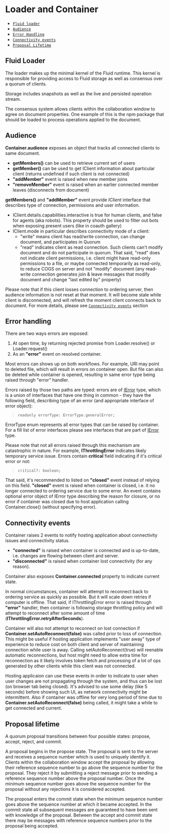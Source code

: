 # Loader and Container

- [`Fluid loader`](#Fluid-loader)
- [`Audience`](#Audience)
- [`Error Handling`](#Error-handling)
- [`Connectivity events`](#Connectivity-events)
- [`Proposal Lifetime`](#Proposal-lifetime)

## Fluid Loader

The loader makes up the minimal kernel of the Fluid runtime. This kernel is responsible for providing access to
Fluid storage as well as consensus over a quorum of clients.

Storage includes snapshots as well as the live and persisted operation stream.

The consensus system allows clients within the collaboration window to agree on document properties. One
example of this is the npm package that should be loaded to process operations applied to the document.

## Audience
**Container.audience** exposes an object that tracks all connected clients to same document.
- **getMembers()** can be used to retrieve current set of users
- **getMember()** can be used to get IClient information about particular client (returns undefined if such client is not connected)
- **"addMember"** event is raised when new member joins
- **"removeMember"** event is raised when an earlier connected member leaves (disconnects from document)

**getMembers()** and **"addMember"** event provide _IClient_ interface that describes type of connection, permissions and user information.
- IClient.details.capabilities.interactive is true for human clients, and false for agents (aka robots). This property should be used to filter out bots when exposing present users (like in coauth gallery)
- IClient.mode in particular describes connectivity mode of a client:
    - "write" means client has read/write connection, can change document, and participates in Quorum
    - "read" indicates client as read connection. Such clients can't modify document and do not participate in quorum. That said, "read" does not indicate client permissions, i.e. client might have read-only permissions to a file, or maybe connected temporarily as read-only, to reduce COGS on server and not "modify" document (any read-write connection generates join & leave messages that modify document and change "last edited by" property)

Please note that if this client losses connection to ordering server, then audience information is not reset at that moment. It will become stale while client is disconnected, and will refresh the moment client connects back to document. For more details, please see [`Connectivity events`](#Connectivity-events) section

## Error handling

There are two ways errors are exposed:
1. At open time, by returning rejected promise from Loader.resolve() or Loader.request()
2. As an **"error"** event on resolved container.

Most errors can shows up on both workflows. For example, URI may point to deleted file, which will result in errors on container open. But file can also be deleted while container is opened, resulting in same error type being raised through "error" handler.

Errors raised by those two paths are typed: errors are of [IError](../driver-definitions/src/error.ts) type, which is a union of interfaces that have one thing in common - they have the following  field, describing type of an error (and appropriate interface of error object):
>     readonly errorType: ErrorType.generalError;
ErrorType enum represents all  error types that can be raised by container.
For a fill list of error interfaces please see interfaces that are part of [IError](../driver-definitions/src/error.ts) type.

Please note that not all errors raised through this mechanism are catastrophic in nature. For example, **IThrottlingError** indicates likely temporary service issue. Errors contain **critical** field indicating if it's critical error or not:
>     critical?: boolean;
 That said, it's recommended to listed on **"closed"** event instead of relying on this field. **"closed"** event is raised when container is closed, i.e. it no longer connected to ordering service due to some error. An event contains optional error object of IError type describing the reason for closure, or no error if container was closed due to host application calling Container.close() (without specifying error).

## Connectivity events
Container raises 2  events to notify hosting application about connectivity issues and connectivity status.
- **"connected"** is raised when container is connected and is up-to-date, i.e. changes are flowing between client and server.
- **"disconnected"** is raised when container lost connectivity (for any reason).

Container also exposes **Container.connected** property to indicate current state.

In normal circumstances, container will attempt to reconnect back to ordering service as quickly as possible. But it will scale down retries if computer is offline.  That said, if IThrottlingError error is raised through **"error"** handler, then container is following storage throttling policy and will attempt to reconnect after some amount of time (**IThrottlingError.retryAfterSeconds**).

Container will also not attempt to reconnect on lost connection if **Container.setAutoReconnect(false)** was called prior to loss of connection. This might be useful if hosting application implements "user away" type of experience to reduce cost on both client and server of maintaining connection while user is away. Calling setAutoReconnect(true) will reenable automatic reconnections, but host might need to allow extra time for reconnection as it likely involves token fetch and processing of a lot of ops generated by other clients while this client was not connected.

Hosting applicaion can use these events in order to indicate to user when user changes are not propagating through the system, and thus can be lost (on browser tab being closed). It's advised to use some delay (like 5 seconds) before showing such UI, as network connectivity might be intermittent.  Also if container was offline for very long period of time due to **Container.setAutoReconnect(false)** being called, it might take a while to get connected and current.

## Proposal lifetime

A quorum proposal transitions between four possible states: propose, accept, reject, and commit.

A proposal begins in the propose state. The proposal is sent to the server and receives a sequence number which is
used to uniquely identify it. Clients within the collaboration window accept the proposal by allowing their
reference sequence number to go above the sequence number for the proposal. They reject it by submitting a reject
message prior to sending a reference sequence number above the proposal number. Once the minimum sequence number
goes above the sequence number for the proposal without any rejections it is considered accepted.

The proposal enters the commit state when the minimum sequence number goes above the sequence number at which it
became accepted. In the commit state all subsequent messages are guaranteed to have been sent with knowledge of
the proposal. Between the accept and commit state there may be messages with reference sequence numbers prior to
the proposal being accepted.
